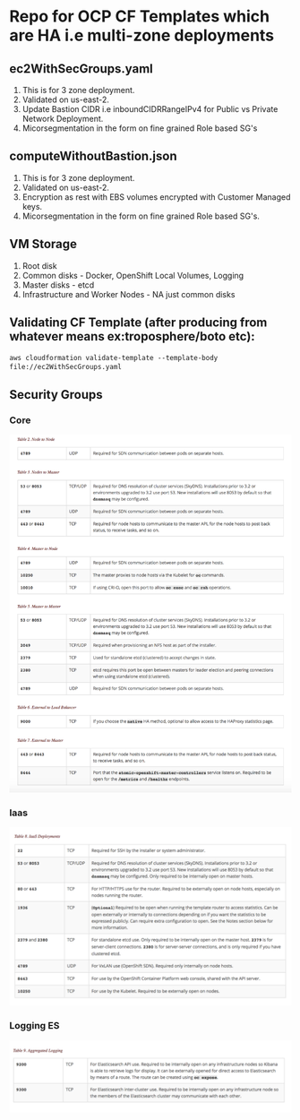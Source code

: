 # Repo for OCP CF Templates which are HA i.e multi-zone deployments


## ec2WithSecGroups.yaml
1. This is for 3 zone deployment.
2. Validated on us-east-2.
3. Update Bastion CIDR i.e inboundCIDRRangeIPv4 for Public vs Private Network Deployment.
4. Micorsegmentation in the form on fine grained Role based SG's

## computeWithoutBastion.json
1. This is for 3 zone deployment.
2. Validated on us-east-2.
3. Encryption as rest with EBS volumes encrypted with Customer Managed keys.
4. Micorsegmentation in the form on fine grained Role based SG's.


## VM Storage
1. Root disk
2. Common disks - Docker, OpenShift Local Volumes, Logging
3. Master disks - etcd
4. Infrastructure and Worker Nodes - NA just common disks


## Validating CF Template (after producing from whatever means ex:troposphere/boto etc):
```
aws cloudformation validate-template --template-body file://ec2WithSecGroups.yaml
```

## Security Groups
### Core
![Alt text](core.png?raw=true "")
### Iaas
![Alt text](iaas.png?raw=true "")
### Logging ES
![Alt text](logging-es.png?raw=true "")

